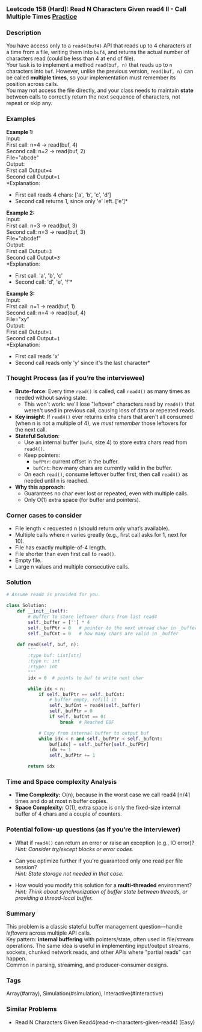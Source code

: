 ### Leetcode 158 (Hard): Read N Characters Given read4 II - Call Multiple Times [Practice](https://leetcode.com/problems/read-n-characters-given-read4-ii-call-multiple-times)

### Description  
You have access only to a `read4(buf4)` API that reads up to 4 characters at a time from a file, writing them into `buf4`, and returns the actual number of characters read (could be less than 4 at end of file).  
Your task is to implement a method `read(buf, n)` that reads up to `n` characters into `buf`. However, unlike the previous version, `read(buf, n)` can be called **multiple times**, so your implementation must remember its position across calls.  
You may not access the file directly, and your class needs to maintain **state** between calls to correctly return the next sequence of characters, not repeat or skip any.

### Examples  

**Example 1:**  
Input:  
First call: n=4 → read(buf, 4)  
Second call: n=2 → read(buf, 2)  
File="abcde"  
Output:  
First call Output=`4`  
Second call Output=`1`  
*Explanation:  
- First call reads 4 chars: ['a', 'b', 'c', 'd']  
- Second call returns 1, since only 'e' left. ['e']*

**Example 2:**  
Input:  
First call: n=3 → read(buf, 3)  
Second call: n=3 → read(buf, 3)  
File="abcdef"  
Output:  
First call Output=`3`  
Second call Output=`3`  
*Explanation:  
- First call: 'a', 'b', 'c'  
- Second call: 'd', 'e', 'f'*

**Example 3:**  
Input:  
First call: n=1 → read(buf, 1)  
Second call: n=4 → read(buf, 4)  
File="xy"  
Output:  
First call Output=`1`  
Second call Output=`1`  
*Explanation:  
- First call reads 'x'  
- Second call reads only 'y' since it's the last character*


### Thought Process (as if you’re the interviewee)  
- **Brute-force**: Every time `read()` is called, call `read4()` as many times as needed without saving state.  
  - This won't work: we'll lose "leftover" characters read by `read4()` that weren't used in previous call, causing loss of data or repeated reads.
- **Key insight**: If `read4()` ever returns extra chars that aren't all consumed (when n is not a multiple of 4), we *must remember* those leftovers for the next call.
- **Stateful Solution**:  
  - Use an internal buffer (`buf4`, size 4) to store extra chars read from `read4()`.
  - Keep pointers:
    - `bufPtr`: current offset in the buffer.
    - `bufCnt`: how many chars are currently valid in the buffer.
  - On each `read()`, consume leftover buffer first, then call `read4()` as needed until n is reached.
- **Why this approach**:  
  - Guarantees no char ever lost or repeated, even with multiple calls.
  - Only O(1) extra space (for buffer and pointers).

### Corner cases to consider  
- File length < requested n (should return only what’s available).  
- Multiple calls where n varies greatly (e.g., first call asks for 1, next for 10).
- File has exactly multiple-of-4 length.
- File shorter than even first call to `read()`.
- Empty file.
- Large n values and multiple consecutive calls.

### Solution

```python
# Assume read4 is provided for you.

class Solution:
    def __init__(self):
        # Buffer to store leftover chars from last read4
        self._buffer = [''] * 4
        self._bufPtr = 0   # pointer to the next unread char in _buffer
        self._bufCnt = 0   # how many chars are valid in _buffer

    def read(self, buf, n):
        """
        :type buf: List[str]
        :type n: int
        :rtype: int
        """
        idx = 0  # points to buf to write next char

        while idx < n:
            if self._bufPtr == self._bufCnt:
                # buffer empty, refill it
                self._bufCnt = read4(self._buffer)
                self._bufPtr = 0
                if self._bufCnt == 0:
                    break  # Reached EOF

            # Copy from internal buffer to output buf
            while idx < n and self._bufPtr < self._bufCnt:
                buf[idx] = self._buffer[self._bufPtr]
                idx += 1
                self._bufPtr += 1

        return idx
```

### Time and Space complexity Analysis  

- **Time Complexity:** O(n), because in the worst case we call read4 ⌈n/4⌉ times and do at most n buffer copies.
- **Space Complexity:** O(1), extra space is only the fixed-size internal buffer of 4 chars and a couple of counters.

### Potential follow-up questions (as if you’re the interviewer)  

- What if `read4()` can return an error or raise an exception (e.g., IO error)?  
  *Hint: Consider try/except blocks or error codes.*

- Can you optimize further if you're guaranteed only one read per file session?  
  *Hint: State storage not needed in that case.*

- How would you modify this solution for a **multi-threaded** environment?  
  *Hint: Think about synchronization of buffer state between threads, or providing a thread-local buffer.*

### Summary
This problem is a classic stateful buffer management question—handle *leftovers* across multiple API calls.  
Key pattern: **internal buffering** with pointers/state, often used in file/stream operations. The same idea is useful in implementing input/output streams, sockets, chunked network reads, and other APIs where "partial reads" can happen.  
Common in parsing, streaming, and producer-consumer designs.

### Tags
Array(#array), Simulation(#simulation), Interactive(#interactive)

### Similar Problems
- Read N Characters Given Read4(read-n-characters-given-read4) (Easy)